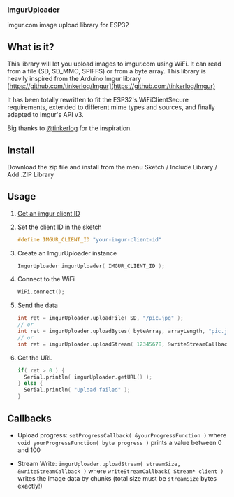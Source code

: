  

### ImgurUploader

imgur.com image upload library for ESP32


What is it?
-----------
This library will let you upload images to imgur.com using WiFi.
It can read from a file (SD, SD_MMC, SPIFFS) or from a byte array.
This library is heavily inspired from the Arduino Imgur library [https://github.com/tinkerlog/Imgur](https://github.com/tinkerlog/Imgur)

It has been totally rewritten to fit the ESP32's WiFiClientSecure requirements, extended to different mime types and sources, and finally adapted to imgur's API v3.

Big thanks to [@tinkerlog](https://github.com/tinkerlog/) for the inspiration.


Install
-------
Download the zip file and install from the menu Sketch / Include Library / Add .ZIP Library


Usage
-----

1) [Get an imgur client ID](https://medium.com/@microaeris/getting-started-with-the-imgur-api-4e96c352658a)

2) Set the client ID in the sketch

    ```C
    #define IMGUR_CLIENT_ID "your-imgur-client-id"
    ```


3) Create an ImgurUploader instance

    ```C
    ImgurUploader imgurUploader( IMGUR_CLIENT_ID );
    ```


4) Connect to the WiFi

    ```C
    WiFi.connect();
    ```


5) Send the data

    ```C
    int ret = imgurUploader.uploadFile( SD, "/pic.jpg" );
    // or
    int ret = imgurUploader.uploadBytes( byteArray, arrayLength, "pic.jpg", "image/jpeg" );
    // or
    int ret = imgurUploader.uploadStream( 12345678, &writeStreamCallback, "pic.jpg", "image/jpeg" );  
    ```


6) Get the URL

    ```C
    if( ret > 0 ) {
      Serial.println( imgurUploader.getURL() );
    } else {
      Serial.println( "Upload failed" );
    }
    ```


Callbacks
---------

  - Upload progress: `setProgressCallback( &yourProgressFunction )` where `void yourProgressFunction( byte progress )` prints a value between 0 and 100

  - Stream Write: `imgurUploader.uploadStream( streamSize, &writeStreamCallback )` where `writeStreamCallback( Stream* client )` writes the image data by chunks (total size must be `streamSize` bytes exactly!)
  
  
  
